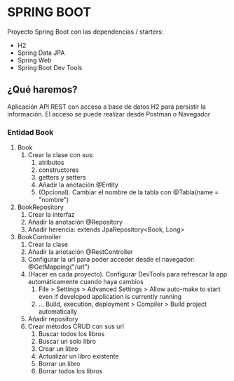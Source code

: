# SPRING BOOT
Proyecto Spring Boot con las dependencias / starters:
* H2
* Spring Data JPA
* Spring Web
* Spring Boot Dev Tools

## ¿Qué haremos?
Aplicación API REST con acceso a base de datos H2 para persistir la información.
El acceso se puede realizar desde Postman o Navegador

### Entidad Book
1. Book
   1. Crear la clase con sus: 
      1. atributos
      2. constructores
      3. getters y setters
      4. Añadir la anotación @Entity
      5. (Opcional). Cambiar el nombre de la tabla con @Tabla(name = "nombre")
2. BookRepository
   1. Crear la interfaz 
   2. Añadir la anotación @Repository 
   3. Añadir herencia: extends JpaRepository<Book, Long>
3. BookController
   1. Crear la clase 
   2. Añadir la anotación @RestController
   3. Configurar la url para poder acceder desde el navegador: @GetMapping("/url")
   4. (Hacer en cada proyecto). Configurar DevTools para refrescar la app automáticamente cuando haya cambios
      1. File > Settings > Advanced Settings > Allow auto-make to start even if developed application is currently running
      2. ... Build, execution, deployment > Compiler > Build project automatically
   5. Añadir repository
   6. Crear métodos CRUD con sus url
      1. Buscar todos los libros
      2. Buscar un solo libro
      3. Crear un libro
      4. Actualizar un libro existente
      5. Borrar un libro
      6. Borrar todos los libros